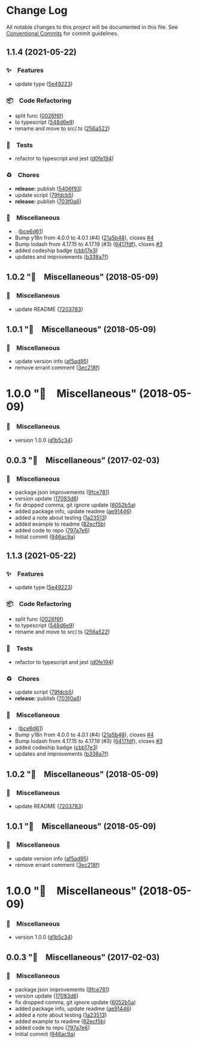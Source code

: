 # Change Log

All notable changes to this project will be documented in this file.
See [Conventional Commits](https://conventionalcommits.org) for commit guidelines.

## 1.1.4 (2021-05-22)


### ✨　Features

* update type ([5e49223](https://github.com/bluelovers/exceldate/commit/5e49223a5607c66a7caa0873096382f374c53321))


### 📦　Code Refactoring

* split func ([0026f6f](https://github.com/bluelovers/exceldate/commit/0026f6f4e14d52f86d83a0e867f370a1cf12ee50))
* to typescript ([548d6e9](https://github.com/bluelovers/exceldate/commit/548d6e9050e92d8d1c29a97c746809a3b89adc49))
* rename and move to src/.ts ([256a522](https://github.com/bluelovers/exceldate/commit/256a522f0ad1bdac0350a42748d239474ec55ed6))


### 🚨　Tests

* refactor to typescript and jest ([d0fe194](https://github.com/bluelovers/exceldate/commit/d0fe194a5d24e04a05cdb273b8951334592a8bfc))


### ♻️　Chores

* **release:** publish ([5406f93](https://github.com/bluelovers/exceldate/commit/5406f93fef3e0e05c6fcd1680b3a61146965e06a))
* update script ([79fdcb5](https://github.com/bluelovers/exceldate/commit/79fdcb5300e0761927c8b2c89ce4aa87cb0c56b0))
* **release:** publish ([703f0a6](https://github.com/bluelovers/exceldate/commit/703f0a644c4cf8d8a35487d302095680bb5137fa))


### 🔖　Miscellaneous

* . ([bce6d61](https://github.com/bluelovers/exceldate/commit/bce6d61e5f3c6adb85a2e184a94ce870e7d7f02a))
* Bump y18n from 4.0.0 to 4.0.1 (#4) ([21a5b48](https://github.com/bluelovers/exceldate/commit/21a5b4805fa4b0221afeb8a4d3d0b3aad7610fa3)), closes [#4](https://github.com/bluelovers/exceldate/issues/4)
* Bump lodash from 4.17.15 to 4.17.19 (#3) ([6417fdf](https://github.com/bluelovers/exceldate/commit/6417fdfd7eeba828144e12d518fd53654417276e)), closes [#3](https://github.com/bluelovers/exceldate/issues/3)
* added codeship badge ([cbb17e3](https://github.com/bluelovers/exceldate/commit/cbb17e3499e82ec59568946a7b8a929b2aed0c44))
* updates and improvements ([b338a7f](https://github.com/bluelovers/exceldate/commit/b338a7fbfd4097e26d23bcc824b8d680a244e597))



## 1.0.2 "🔖　Miscellaneous" (2018-05-09)


### 🔖　Miscellaneous

* update README ([7203783](https://github.com/bluelovers/exceldate/commit/720378338076b11122b3039ac0119281bf41857b))



## 1.0.1 "🔖　Miscellaneous" (2018-05-09)


### 🔖　Miscellaneous

* update version info ([af5ad95](https://github.com/bluelovers/exceldate/commit/af5ad95bc20f459862e63d896f36c1a932b377a8))
* remove errant comment ([3ec218f](https://github.com/bluelovers/exceldate/commit/3ec218f9309ca9c9be39408d225eff372d7c26a8))



# 1.0.0 "🔖　Miscellaneous" (2018-05-09)


### 🔖　Miscellaneous

* version 1.0.0 ([d1b5c34](https://github.com/bluelovers/exceldate/commit/d1b5c34a18c8464a9c888bc1120ad3b1f95bf6c7))



## 0.0.3 "🔖　Miscellaneous" (2017-02-03)


### 🔖　Miscellaneous

* package.json improvements ([9fce781](https://github.com/bluelovers/exceldate/commit/9fce781670281f1e4a4c4814113c3c476e1b527e))
* version update ([17083d6](https://github.com/bluelovers/exceldate/commit/17083d606e25becdf793896943b41f75fda7268d))
* fix dropped comma, git ignore update ([6052b5a](https://github.com/bluelovers/exceldate/commit/6052b5a004e0f663e605da6c59f90ef8cd595174))
* added package info, update readme ([ae91446](https://github.com/bluelovers/exceldate/commit/ae91446f059fa638d90604269f4077265fe50a20))
* added a note about testing ([1a23513](https://github.com/bluelovers/exceldate/commit/1a2351349c6845f59071d8a8bc6107ab5edb046c))
* added example to readme ([82ecf5b](https://github.com/bluelovers/exceldate/commit/82ecf5b062ce1027ec0838cc63a52442d1b2b6ba))
* added code to repo ([797a7e6](https://github.com/bluelovers/exceldate/commit/797a7e6550141bf817c869081790c8965cf32be2))
* Initial commit ([946ac9a](https://github.com/bluelovers/exceldate/commit/946ac9a22da8c6919dfd52f49435fcd10460d234))





## 1.1.3 (2021-05-22)


### ✨　Features

* update type ([5e49223](https://github.com/bluelovers/exceldate/commit/5e49223a5607c66a7caa0873096382f374c53321))


### 📦　Code Refactoring

* split func ([0026f6f](https://github.com/bluelovers/exceldate/commit/0026f6f4e14d52f86d83a0e867f370a1cf12ee50))
* to typescript ([548d6e9](https://github.com/bluelovers/exceldate/commit/548d6e9050e92d8d1c29a97c746809a3b89adc49))
* rename and move to src/.ts ([256a522](https://github.com/bluelovers/exceldate/commit/256a522f0ad1bdac0350a42748d239474ec55ed6))


### 🚨　Tests

* refactor to typescript and jest ([d0fe194](https://github.com/bluelovers/exceldate/commit/d0fe194a5d24e04a05cdb273b8951334592a8bfc))


### ♻️　Chores

* update script ([79fdcb5](https://github.com/bluelovers/exceldate/commit/79fdcb5300e0761927c8b2c89ce4aa87cb0c56b0))
* **release:** publish ([703f0a6](https://github.com/bluelovers/exceldate/commit/703f0a644c4cf8d8a35487d302095680bb5137fa))


### 🔖　Miscellaneous

* . ([bce6d61](https://github.com/bluelovers/exceldate/commit/bce6d61e5f3c6adb85a2e184a94ce870e7d7f02a))
* Bump y18n from 4.0.0 to 4.0.1 (#4) ([21a5b48](https://github.com/bluelovers/exceldate/commit/21a5b4805fa4b0221afeb8a4d3d0b3aad7610fa3)), closes [#4](https://github.com/bluelovers/exceldate/issues/4)
* Bump lodash from 4.17.15 to 4.17.19 (#3) ([6417fdf](https://github.com/bluelovers/exceldate/commit/6417fdfd7eeba828144e12d518fd53654417276e)), closes [#3](https://github.com/bluelovers/exceldate/issues/3)
* added codeship badge ([cbb17e3](https://github.com/bluelovers/exceldate/commit/cbb17e3499e82ec59568946a7b8a929b2aed0c44))
* updates and improvements ([b338a7f](https://github.com/bluelovers/exceldate/commit/b338a7fbfd4097e26d23bcc824b8d680a244e597))



## 1.0.2 "🔖　Miscellaneous" (2018-05-09)


### 🔖　Miscellaneous

* update README ([7203783](https://github.com/bluelovers/exceldate/commit/720378338076b11122b3039ac0119281bf41857b))



## 1.0.1 "🔖　Miscellaneous" (2018-05-09)


### 🔖　Miscellaneous

* update version info ([af5ad95](https://github.com/bluelovers/exceldate/commit/af5ad95bc20f459862e63d896f36c1a932b377a8))
* remove errant comment ([3ec218f](https://github.com/bluelovers/exceldate/commit/3ec218f9309ca9c9be39408d225eff372d7c26a8))



# 1.0.0 "🔖　Miscellaneous" (2018-05-09)


### 🔖　Miscellaneous

* version 1.0.0 ([d1b5c34](https://github.com/bluelovers/exceldate/commit/d1b5c34a18c8464a9c888bc1120ad3b1f95bf6c7))



## 0.0.3 "🔖　Miscellaneous" (2017-02-03)


### 🔖　Miscellaneous

* package.json improvements ([9fce781](https://github.com/bluelovers/exceldate/commit/9fce781670281f1e4a4c4814113c3c476e1b527e))
* version update ([17083d6](https://github.com/bluelovers/exceldate/commit/17083d606e25becdf793896943b41f75fda7268d))
* fix dropped comma, git ignore update ([6052b5a](https://github.com/bluelovers/exceldate/commit/6052b5a004e0f663e605da6c59f90ef8cd595174))
* added package info, update readme ([ae91446](https://github.com/bluelovers/exceldate/commit/ae91446f059fa638d90604269f4077265fe50a20))
* added a note about testing ([1a23513](https://github.com/bluelovers/exceldate/commit/1a2351349c6845f59071d8a8bc6107ab5edb046c))
* added example to readme ([82ecf5b](https://github.com/bluelovers/exceldate/commit/82ecf5b062ce1027ec0838cc63a52442d1b2b6ba))
* added code to repo ([797a7e6](https://github.com/bluelovers/exceldate/commit/797a7e6550141bf817c869081790c8965cf32be2))
* Initial commit ([946ac9a](https://github.com/bluelovers/exceldate/commit/946ac9a22da8c6919dfd52f49435fcd10460d234))
